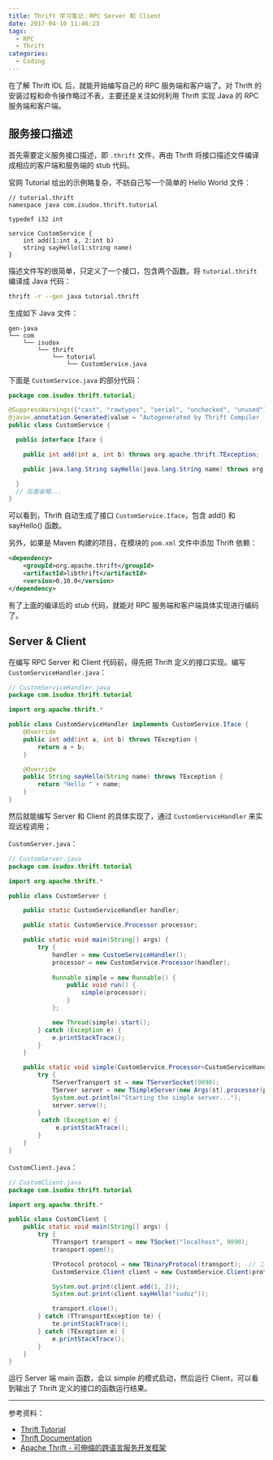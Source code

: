 ```yaml
---
title: Thrift 学习笔记：RPC Server 和 Client
date: 2017-04-10 11:46:23
tags:
  - RPC
  - Thrift
categories:
  - Coding
---
```


在了解 Thrift IDL 后，就能开始编写自己的 RPC 服务端和客户端了。对 Thrift 的安装过程和命令操作略过不表，主要还是关注如何利用 Thrift 实现 Java 的 RPC 服务端和客户端。

<!-- more -->

## 服务接口描述

首先需要定义服务接口描述，即 `.thrift` 文件，再由 Thrift 将接口描述文件编译成相应的客户端和服务端的 stub 代码。

官网 Tutorial 给出的示例略复杂，不妨自己写一个简单的 Hello World 文件：

```thrift
// tutorial.thrift
namespace java com.isudox.thrift.tutorial

typedef i32 int

service CustomService {
    int add(1:int a, 2:int b)
    string sayHello(1:string name)
}
```

描述文件写的很简单，只定义了一个接口，包含两个函数。将 `tutorial.thrift` 编译成 Java 代码：

```bash
thrift -r --gen java tutorial.thrift
```

生成如下 Java 文件：

```
gen-java
└── com
    └── isudox
        └── thrift
            └── tutorial
                └── CustomService.java
```

下面是 `CustomService.java` 的部分代码：

```java
package com.isudox.thrift.tutorial;

@SuppressWarnings({"cast", "rawtypes", "serial", "unchecked", "unused"})
@javax.annotation.Generated(value = "Autogenerated by Thrift Compiler (0.10.0)", date = "2017-04-10")
public class CustomService {

  public interface Iface {

    public int add(int a, int b) throws org.apache.thrift.TException;

    public java.lang.String sayHello(java.lang.String name) throws org.apache.thrift.TException;

  }
  // 后面省略...
}
```

可以看到，Thrift 自动生成了接口 `CustomService.Iface`，包含 add() 和 sayHello() 函数。

另外，如果是 Maven 构建的项目，在模块的 `pom.xml` 文件中添加 Thrift 依赖：

```xml
<dependency>
    <groupId>org.apache.thrift</groupId>
    <artifactId>libthrift</artifactId>
    <version>0.10.0</version>
</dependency>
```

有了上面的编译后的 stub 代码，就能对 RPC 服务端和客户端具体实现进行编码了。

## Server & Client

在编写 RPC Server 和 Client 代码前，得先把 Thrift 定义的接口实现。编写 `CustomServiceHandler.java`：

```java
// CustomServiceHandler.java
package com.isudox.thrift.tutorial

import org.apache.thrift.*

public class CustomServiceHandler implements CustomService.Iface {
    @Override  
    public int add(int a, int b) throws TException {  
        return a + b;  
    }

    @Override
    public String sayHello(String name) throws TException {
        return "Hello " + name;
    }
}
```

然后就能编写 Server 和 Client 的具体实现了，通过 `CustomServiceHandler` 来实现远程调用；

`CustomServer.java`：

```java
// CustomServer.java
package com.isudox.thrift.tutorial

import org.apache.thrift.*

public class CustomServer {

    public static CustomServiceHandler handler;

    public static CustomService.Processor processor;

    public static void main(String[] args) {
        try {
            handler = new CustomServiceHandler();
            processor = new CustomService.Processor(handler);
            
            Runnable simple = new Runnable() {
                public void run() {
                    simple(processor);
                }
            };

            new Thread(simple).start();
        } catch (Exception e) {
            e.printStackTrace();
        }
    }

    public static void simple(CustomService.Processor<CustomServiceHandler> processor) {
        try {
            TServerTransport st = new TServerSocket(9090);
            TServer server = new TSimpleServer(new Args(st).processor(processor));
            System.out.println("Starting the simple server...");
            server.serve();
        }
         catch (Exception e) {
             e.printStackTrace();
        }
    }
}
```

`CustomClient.java`：

```java
// CustomClient.java
package com.isudox.thrift.tutorial

import org.apache.thrift.*

public class CustomClient {
    public static void main(String[] args) {
        try {
            TTransport transport = new TSocket("localhost", 9090);
            transport.open();

            TProtocol protocol = new TBinaryProtocol(transport);  // 二进制格式
            CustomService.Client client = new CustomService.Client(protocol);

            System.out.print(client.add(1, 2));
            System.out.print(client.sayHello("sudoz"));

            transport.close();
        } catch (TTransportException te) {
            te.printStackTrace();
        } catch (TException e) {
            e.printStackTrace();
        }
    }
}
```

运行 Server 端 main 函数，会以 simple 的模式启动，然后运行 Client，可以看到输出了 Thrift 定义的接口的函数运行结果。

*************

参考资料：

- [Thrift Tutorial](https://thrift.apache.org/tutorial/)
- [Thrift Documentation](http://thrift.apache.org/docs/)
- [Apache Thrift - 可伸缩的跨语言服务开发框架](https://www.ibm.com/developerworks/cn/java/j-lo-apachethrift/)